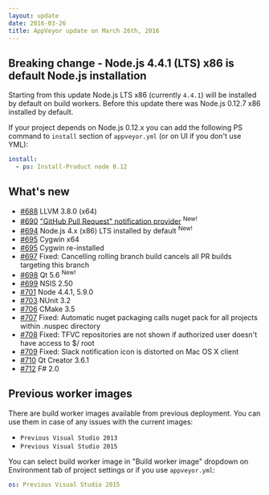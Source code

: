 ```yaml
---
layout: update
date: 2016-03-26
title: AppVeyor update on March 26th, 2016
---
```


## Breaking change - Node.js 4.4.1 (LTS) x86 is default Node.js installation

Starting from this update Node.js LTS x86 (currently `4.4.1`) will be installed by default on build workers.
Before this update there was Node.js 0.12.7 x86 installed by default.

If your project depends on Node.js 0.12.x you can add the following PS command to `install` section of `appveyor.yml` (or on UI if you don't use YML):

```yaml
install:
  - ps: Install-Product node 0.12
```

## What's new

* [#688](https://github.com/appveyor/ci/issues/688) LLVM 3.8.0 (x64)
* [#690](https://github.com/appveyor/ci/issues/690) ["GitHub Pull Request" notification provider](/docs/notifications#github-pull-request) <sup class="new-feature">New!</sup>
* [#694](https://github.com/appveyor/ci/issues/694) Node.js 4.x (x86) LTS installed by default <sup class="new-feature">New!</sup>
* [#695](https://github.com/appveyor/ci/issues/695) Cygwin x64
* [#695](https://github.com/appveyor/ci/issues/719) Cygwin re-installed
* [#697](https://github.com/appveyor/ci/issues/697) Fixed: Cancelling rolling branch build cancels all PR builds targeting this branch
* [#698](https://github.com/appveyor/ci/issues/698) Qt 5.6 <sup class="new-feature">New!</sup>
* [#699](https://github.com/appveyor/ci/issues/699) NSIS 2.50
* [#701](https://github.com/appveyor/ci/issues/701) Node 4.4.1, 5.9.0
* [#703](https://github.com/appveyor/ci/issues/703) NUnit 3.2
* [#706](https://github.com/appveyor/ci/issues/706) CMake 3.5
* [#707](https://github.com/appveyor/ci/issues/707) Fixed: Automatic nuget packaging calls nuget pack for all projects within .nuspec directory
* [#708](https://github.com/appveyor/ci/issues/708) Fixed: TFVC repositories are not shown if authorized user doesn't have access to $/ root
* [#709](https://github.com/appveyor/ci/issues/709) Fixed: Slack notification icon is distorted on Mac OS X client
* [#710](https://github.com/appveyor/ci/issues/710) Qt Creator 3.6.1
* [#712](https://github.com/appveyor/ci/issues/712) F# 2.0

## Previous worker images

There are build worker images available from previous deployment. You can use them in case of any issues with the current images:

* `Previous Visual Studio 2013`
* `Previous Visual Studio 2015`

You can select build worker image in "Build worker image" dropdown on Environment tab of project settings or if you use `appveyor.yml`:

```yaml
os: Previous Visual Studio 2015
```
